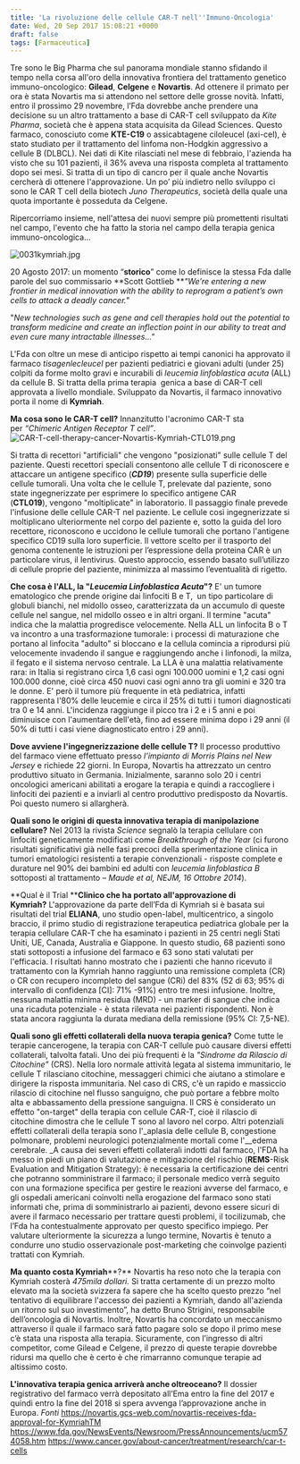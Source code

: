 ```yaml
---
title: 'La rivoluzione delle cellule CAR-T nell''Immuno-Oncologia'
date: Wed, 20 Sep 2017 15:08:21 +0000
draft: false
tags: [Farmaceutica]
---
```


Tre sono le Big Pharma che sul panorama mondiale stanno sfidando il tempo nella corsa all'oro della innovativa frontiera del trattamento genetico immuno-oncologico: **Gilead**, **Celgene** e **Novartis**. Ad ottenere il primato per ora è stata Novartis ma si attendono nel settore delle grosse novità. Infatti, entro il prossimo 29 novembre, l’Fda dovrebbe anche prendere una decisione su un altro trattamento a base di CAR-T cell sviluppato da _Kite Pharma_, società che è appena stata acquisita da Gilead Sciences. Questo farmaco, conosciuto come **KTE-C19** o assicabtagene ciloleucel (axi-cel), è stato studiato per il trattamento del linfoma non-Hodgkin aggressivo a cellule B (DLBCL). Nei dati di Kite rilasciati nel mese di febbraio, l'azienda ha visto che su 101 pazienti, il 36% aveva una risposta completa al trattamento dopo sei mesi. Si tratta di un tipo di cancro per il quale anche Novartis cercherà di ottenere l'approvazione. Un po’ più indietro nello sviluppo ci sono le CAR T cell della biotech _Juno Therapeutics_, società della quale una quota importante è posseduta da Celgene.

Ripercorriamo insieme, nell'attesa dei nuovi sempre più promettenti risultati nel campo, l'evento che ha fatto la storia nel campo della terapia genica immuno-oncologica...

![0031kymriah.jpg](https://silviavernotico.files.wordpress.com/2017/09/0031kymriah2.jpg)  

20 Agosto 2017: un momento “**storico**” come lo definisce la stessa Fda dalle parole del suo commissario **Scott Gottlieb **_"We’re entering a new frontier in medical innovation with the ability to reprogram a patient’s own cells to attack a deadly cancer."_

"_New technologies such as gene and cell therapies hold out the potential to transform medicine and create an inflection point in our ability to treat and even cure many intractable illnesses..."_

L'Fda con oltre un mese di anticipo rispetto ai tempi canonici ha approvato il farmaco _tisagenlecleucel_ per pazienti pediatrici e giovani adulti (under 25) colpiti da forme molto gravi e incurabili di _leucemia linfoblastica acuta_ (ALL) da cellule B. Si tratta della prima terapia  genica a base di CAR-T cell approvata a livello mondiale. Sviluppato da Novartis, il farmaco innovativo porta il nome di **Kymriah**.

**Ma cosa sono le CAR-T cell?** Innanzitutto l'acronimo CAR-T sta per _“Chimeric Antigen Receptor T cell”_.![CAR-T-cell-therapy-cancer-Novartis-Kymriah-CTL019.png](https://silviavernotico.files.wordpress.com/2017/09/car-t-cell-therapy-cancer-novartis-kymriah-ctl019.png?w=469)

Si tratta di recettori "artificiali" che vengono "posizionati" sulle cellule T del paziente. Questi recettori speciali consentono alle cellule T di riconoscere e attaccare un antigene specifico (**_CD19_**) presente sulla superficie delle cellule tumorali. Una volta che le cellule T, prelevate dal paziente, sono state ingegnerizzate per esprimere lo specifico antigene CAR (**CTL019**), vengono "moltiplicate" in laboratorio. Il passaggio finale prevede l'infusione delle cellule CAR-T nel paziente. Le cellule così ingegnerizzate si moltiplicano ulteriormente nel corpo del paziente e, sotto la guida del loro recettore, riconoscono e uccidono le cellule tumorali che portano l'antigene specifico CD19 sulla loro superficie. Il vettore scelto per il trasporto del genoma contenente le istruzioni per l’espressione della proteina CAR è un particolare virus, il lentivirus. Questo approccio, essendo basato sull’utilizzo di cellule proprie del paziente, minimizza al massimo l’eventualità di rigetto.

**Che cosa è l'ALL, la "_Leucemia_ _Linfoblastica Acuta_"?** E' un tumore ematologico che prende origine dai linfociti B e T,  un tipo particolare di globuli bianchi, nel midollo osseo, caratterizzata da un accumulo di queste cellule nel sangue, nel midollo osseo e in altri organi. Il termine "acuta" indica che la malattia progredisce velocemente. Nella ALL un linfocita B o T va incontro a una trasformazione tumorale: i processi di maturazione che portano al linfocita "adulto" si bloccano e la cellula comincia a riprodursi più velocemente invadendo il sangue e raggiungendo anche i linfonodi, la milza, il fegato e il sistema nervoso centrale. La LLA è una malattia relativamente rara: in Italia si registrano circa 1,6 casi ogni 100.000 uomini e 1,2 casi ogni 100.000 donne, cioè circa 450 nuovi casi ogni anno tra gli uomini e 320 tra le donne. E' però il tumore più frequente in età pediatrica, infatti rappresenta l'80% delle leucemie e circa il 25% di tutti i tumori diagnosticati tra 0 e 14 anni. L'incidenza raggiunge il picco tra i 2 e i 5 anni e poi diminuisce con l'aumentare dell'età, fino ad essere minima dopo i 29 anni (il 50% di tutti i casi viene diagnosticato entro i 29 anni).

**Dove avviene l'ingegnerizzazione delle cellule T?** Il processo produttivo del farmaco viene effettuato presso _l’impianto di Morris Plains nel New Jersey_ e richiede 22 giorni. In Europa, Novartis ha attrezzato un centro produttivo situato in Germania. Inizialmente, saranno solo 20 i centri oncologici americani abilitati a erogare la terapia e quindi a raccogliere i linfociti dei pazienti e a inviarli al centro produttivo predisposto da Novartis. Poi questo numero si allargherà.

**Quali sono le origini di questa innovativa terapia di manipolazione cellulare?** Nel 2013 la rivista _Science_ segnalò la terapia cellulare con linfociti geneticamente modificati come _Breakthrough of the Year_ (ci furono risultati significativi già nelle fasi precoci della sperimentazione clinica in tumori ematologici resistenti a terapie convenzionali - risposte complete e durature nel 90% dei bambini ed adulti con _leucemia linfoblastica B_ sottoposti al trattamento – _Maude et al, NEJM, 16 Ottobre 2014_).

**Qual è il Trial ****Clinico che ha portato all'approvazione di **Kymriah**?** L'approvazione da parte dell’Fda di Kymriah si è basata sui risultati del trial **ELIANA**, uno studio open-label, multicentrico, a singolo braccio, il primo studio di registrazione terapeutica pediatrica globale per la terapia cellulare CAR-T che ha esaminato i pazienti in 25 centri negli Stati Uniti, UE, Canada, Australia e Giappone. In questo studio, 68 pazienti sono stati sottoposti a infusione del farmaco e 63 sono stati valutati per l'efficacia. I risultati hanno mostrato che i pazienti che hanno ricevuto il trattamento con la Kymriah hanno raggiunto una remissione completa (CR) o CR con recupero incompleto del sangue (CRi) del 83% (52 di 63; 95% di intervallo di confidenza \[CI\]: 71% -91%) entro tre mesi infusione. Inoltre, nessuna malattia minima residua (MRD) - un marker di sangue che indica una ricaduta potenziale - è stata rilevata nei pazienti rispondenti. Non è stata ancora raggiunta la durata mediana della remissione (95% CI: 7,5-NE).

**Quali sono gli effetti collaterali della nuova terapia genica?** Come tutte le terapie cancerogene, la terapia con CAR-T cellule può causare diversi effetti collaterali, talvolta fatali. Uno dei più frequenti è la _"Sindrome da Rilascio di Citochine"_ (CRS). Nella loro normale attività legata al sistema immunitario, le cellule T rilasciano citochine, messaggeri chimici che aiutano a stimolare e dirigere la risposta immunitaria. Nel caso di CRS, c'è un rapido e massiccio rilascio di citochine nel flusso sanguigno, che può portare a febbre molto alta e abbassamento della pressione sanguigna. Il CRS è considerato un effetto "on-target" della terapia con cellule CAR-T, cioè il rilascio di citochine dimostra che le cellule T sono al lavoro nel corpo. Altri potenziali effetti collaterali della terapia sono l'_aplasia delle cellule B, congestione polmonare, problemi neurologici potenzialmente mortali come l'__edema cerebrale. _A causa dei severi effetti collaterali indotti dal farmaco, l'FDA ha messo in piedi un piano di valutazione e mitigazione del rischio (**REMS**-Risk Evaluation and Mitigation Strategy): è necessaria la certificazione dei centri che potranno somministrare il farmaco; il personale medico verrà seguito con una formazione specifica per gestire le reazioni avverse del farmaco, e gli ospedali americani coinvolti nella erogazione del farmaco sono stati informati che, prima di somministrarlo ai pazienti, devono essere sicuri di avere il farmaco necessario per trattare questi problemi, il tocilizumab, che l’Fda ha contestualmente approvato per questo specifico impiego. Per valutare ulteriormente la sicurezza a lungo termine, Novartis è tenuto a condurre uno studio osservazionale post-marketing che coinvolge pazienti trattati con Kymriah.

**Ma quanto costa Kymriah****?** Novartis ha reso noto che la terapia con Kymriah costerà _475mila dollari._ Si tratta certamente di un prezzo molto elevato ma la società svizzera fa sapere che ha scelto questo prezzo “nel tentativo di equilibrare l'accesso dei pazienti a Kymriah, dando all'azienda un ritorno sul suo investimento”, ha detto Bruno Strigini, responsabile dell’oncologia di Novartis. Inoltre, Novartis ha concordato un meccanismo attraverso il quale il farmaco sarà fatto pagare solo se dopo il primo mese c’è stata una risposta alla terapia. Sicuramente, con l’ingresso di altri competitor, come Gilead e Celgene, il prezzo di queste terapie dovrebbe ridursi ma quello che è certo è che rimarranno comunque terapie ad altissimo costo.

**L'innovativa terapia genica arriverà anche oltreoceano?** Il dossier registrativo del farmaco verrà depositato all’Ema entro la fine del 2017 e quindi entro la fine del 2018 si spera avvenga l’approvazione anche in Europa. _Fonti_ https://novartis.gcs-web.com/novartis-receives-fda-approval-for-KymriahTM https://www.fda.gov/NewsEvents/Newsroom/PressAnnouncements/ucm574058.htm https://www.cancer.gov/about-cancer/treatment/research/car-t-cells